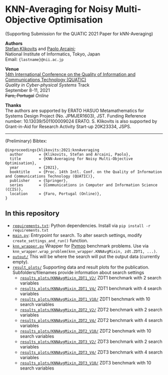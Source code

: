 # KNN-Averaging for Noisy Multi-Objective Optimisation
(Supporting Submission for the QUATIC 2021 Paper for kNN-Averaging)

**Authors**  
[Stefan Klikovits](https://klikovits.net) and [Paolo Arcaini](http://group-mmm.org/~arcaini/);  
National Institute of Informatics, Tokyo, Japan   
Email: `{lastname}@nii.ac.jp`  

**Venue**  
[14th International Conference on the Quality of Information and Communications Technology (QUATIC)](https://2021.quatic.org/)  
*Quality in Cyber-physical Systems* Track  
September 8-11, 2021    
~~Faro, Portugal~~ *Online*  

**Thanks**  
The authors are supported by ERATO HASUO Metamathematics for Systems Design Project (No. JPMJER1603), JST. Funding Reference number: 10.13039/501100009024 ERATO.
S. Klikovits is also supported by Grant-in-Aid for Research Activity Start-up 20K23334, JSPS.

---

(Preliminary) Bibtex:
```
@inproceedings{klikovits:2021:knnAveraging
  author       = {Klikovits, Stefan and Arcaini, Paolo},
  title        = {KNN-Averaging for Noisy Multi-Objective Optimisation},
  year         = {2021},
  booktitle    = {Proc. 14th Intl. Conf. on the Quality of Information and Communications Technology (QUATIC)},
  publisher    = {Springer},
  series       = {Communications in Computer and Information Science (CCIS)},
  location     = {Faro, Portugal (Online)},
}
```

## In this repository

* [`requirements.txt`](./requirements.txt): Python dependencies. Install via `pip install -r requirements.txt`
* [`main.py`](./main.py): Entrypoint for search. To alter search settings, modify `create_settings_and_run()` function.
* [`knn_wrapper.py`](./knn_wrapper.py) Wrapper for [Pymoo](https://pymoo.org/) benchmark problems. Use via `knn_wrapper.wrap_problem(knn_wrapper.KNNAvgMixin, zdt.ZDT1, ...)`.
* [`output/`](./output) This will be where the search will put the output data (currently empty).
* [`result_plots/`](./results_plots/) Supporting data and result plots for the publication. Subfolders/filenames provide information about search settings
    * [`results_plots/KNNAvgMixin_ZDT1_V2/`](./results_plots/KNNAvgMixin_ZDT1_V2)  ZDT1 benchmark with 2 search variables
    * [`results_plots/KNNAvgMixin_ZDT1_V4/`](./results_plots/KNNAvgMixin_ZDT1_V4)  ZDT1 benchmark with 4 search variables
    * [`results_plots/KNNAvgMixin_ZDT1_V10/`](./results_plots/KNNAvgMixin_ZDT1_V10)  ZDT1 benchmark with 10 search variables
    * [`results_plots/KNNAvgMixin_ZDT2_V2/`](./results_plots/KNNAvgMixin_ZDT2_V2)  ZDT2 benchmark with 2 search variables
    * [`results_plots/KNNAvgMixin_ZDT2_V4/`](./results_plots/KNNAvgMixin_ZDT2_V4)  ZDT2 benchmark with 4 search variables
    * [`results_plots/KNNAvgMixin_ZDT2_V10/`](./results_plots/KNNAvgMixin_ZDT2_V10)  ZDT2 benchmark with 10 search variables
    * [`results_plots/KNNAvgMixin_ZDT3_V2/`](./results_plots/KNNAvgMixin_ZDT3_V2)  ZDT3 benchmark with 2 search variables
    * [`results_plots/KNNAvgMixin_ZDT3_V4/`](./results_plots/KNNAvgMixin_ZDT3_V4)  ZDT3 benchmark with 4 search variables
    * [`results_plots/KNNAvgMixin_ZDT3_V10/`](./results_plots/KNNAvgMixin_ZDT3_V10)  ZDT3 benchmark with 10 search variables